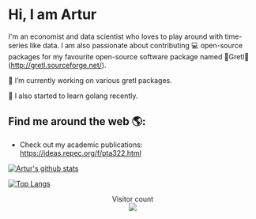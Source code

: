 # Hi, I am Artur

I'm an economist and data scientist who loves to play around with time-series like data. I am also passionate about contributing 💻 open-source packages for my favourite open-source software package named 🌟Gretl🌟 (http://gretl.sourceforge.net/).

🔭 I’m currently working on various gretl packages.

🌱 I also started to learn golang recently.

## Find me around the web 🌎:
- Check out my academic publications: https://ideas.repec.org/f/pta322.html

[//]: # "https://github.com/anuraghazra/github-readme-stats"
[![Artur's github stats](https://github-readme-stats.vercel.app/api?username=atecon&count_private=true&show_icons=true&theme=merko)](https://github.com/atecon/github-readme-stats)

[![Top Langs](https://github-readme-stats.vercel.app/api/top-langs/?username=atecon&hide=Tex,Makefile)](https://github.com/atecon/github-readme-stats)

<p align="center"> 
  Visitor count<br>
  <img src="https://profile-counter.glitch.me/atecon/count.svg" />
</p>
